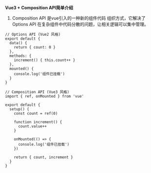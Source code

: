 **Vue3 + Composition API简单介绍**

1. Composition API 是vue引入的一种新的组件代码 组织方式，它解决了Options API 在复杂组件中代码分散的问题，让相关逻辑可以集中管理。
```
// Options API (Vue2 风格)
export default {
  data() {
    return { count: 0 }
  },
  methods: {
    increment() { this.count++ }
  },
  mounted() {
    console.log('组件已挂载')
  }
}

// Composition API (Vue3 风格)
import { ref, onMounted } from 'vue'

export default {
  setup() {
    const count = ref(0)
    
    function increment() {
      count.value++
    }
    
    onMounted(() => {
      console.log('组件已挂载')
    })
    
    return { count, increment }
  }
}
```
